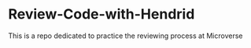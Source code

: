 # Review-Code-with-Hendrid
This is a repo dedicated to practice the reviewing process at Microverse
